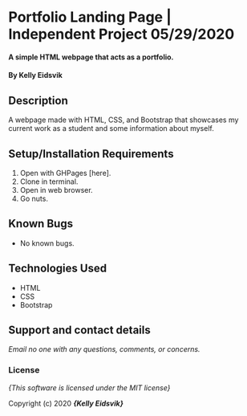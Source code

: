 # Portfolio Landing Page | Independent Project 05/29/2020

#### A simple HTML webpage that acts as a portfolio.

#### By **Kelly Eidsvik**

## Description

A webpage made with HTML, CSS, and Bootstrap that showcases my current work as a student and some information about myself.

## Setup/Installation Requirements

1. Open with GHPages [here].
2. Clone in terminal.
3. Open in web browser.
4. Go nuts. 

## Known Bugs
* No known bugs.

## Technologies Used
* HTML
* CSS
* Bootstrap

## Support and contact details

_Email no one with any questions, comments, or concerns._

### License

*{This software is licensed under the MIT license}*

Copyright (c) 2020 **_{Kelly Eidsvik}_**
